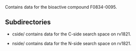 Contains data for the bioactive compound F0834-0095.

## Subdirectories

- cside/ contains data for the C-side search space on rv1821.

- nside/ contains data for the N-side search space on rv1821.

